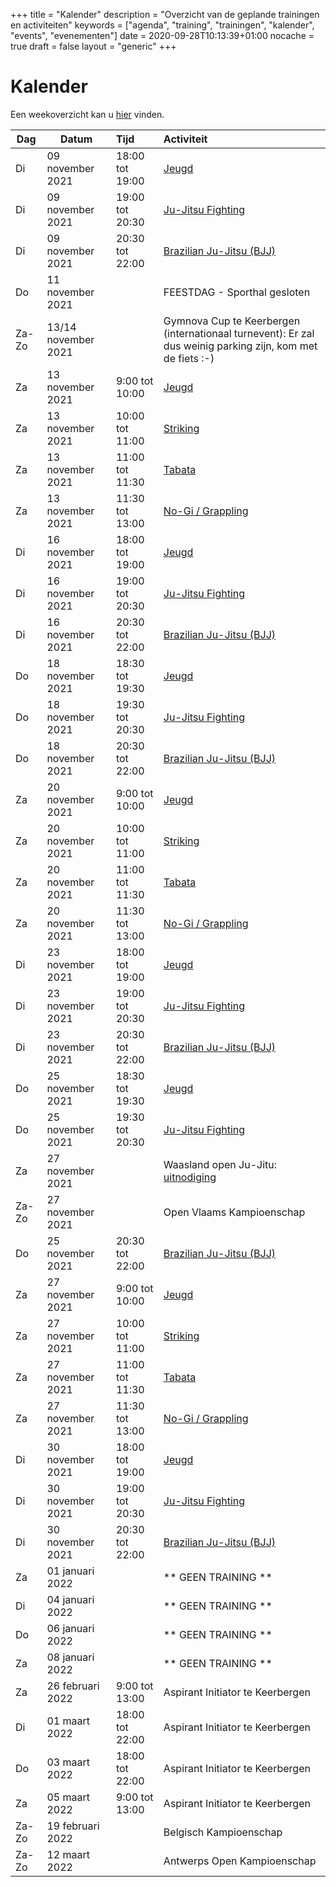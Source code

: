 +++
title = "Kalender"
description = "Overzicht van de geplande trainingen en activiteiten"
keywords = ["agenda", "training", "trainingen", "kalender", "events", "evenementen"]
date = 2020-09-28T10:13:39+01:00
nocache = true
draft = false
layout = "generic"
+++

# Kalender

Een weekoverzicht kan u [hier](/trainingen) vinden.
    
| Dag       |Datum                  |Tijd       | Activiteit                                                     |
| ----------|-----------------------|:----------|:---------------------------------------------------------------|
|Di         | 09 november 2021       |18:00 tot 19:00|[Jeugd](/jeugd)                                             |                        
|Di         | 09 november 2021       |19:00 tot 20:30|[Ju-Jitsu Fighting](/fighting)                              |                        
|Di         | 09 november 2021       |20:30 tot 22:00|[Brazilian Ju-Jitsu (BJJ)](/bjj)                            |                          
|Do         | 11 november 2021       |               | FEESTDAG - Sporthal gesloten|
|Za-Zo      | 13/14 november 2021      |               | Gymnova Cup te Keerbergen (internationaal turnevent): Er zal dus weinig parking zijn, kom met de fiets :-)                                  |
|Za         | 13 november 2021       |9:00  tot 10:00|[Jeugd](/jeugd)                                             |                           
|Za         | 13 november 2021       |10:00 tot 11:00|[Striking](/striking)                                       |             
|Za         | 13 november 2021       |11:00 tot 11:30|[Tabata](/tabata)                                           |                           
|Za         | 13 november 2021       |11:30 tot 13:00|[No-Gi / Grappling](/grappling)                             |
|Di         | 16 november 2021       |18:00 tot 19:00|[Jeugd](/jeugd)                                             |                        
|Di         | 16 november 2021       |19:00 tot 20:30|[Ju-Jitsu Fighting](/fighting)                              |                        
|Di         | 16 november 2021       |20:30 tot 22:00|[Brazilian Ju-Jitsu (BJJ)](/bjj)                            |                          
|Do         | 18 november 2021       |18:30 tot 19:30|[Jeugd](/jeugd)                                             |
|Do         | 18 november 2021       |19:30 tot 20:30|[Ju-Jitsu Fighting](/fighting)                              |                        
|Do         | 18 november 2021       |20:30 tot 22:00|[Brazilian Ju-Jitsu (BJJ)](/bjj)                            |
|Za         | 20 november 2021       |9:00  tot 10:00|[Jeugd](/jeugd)                                             |                           
|Za         | 20 november 2021       |10:00 tot 11:00|[Striking](/striking)                                       |             
|Za         | 20 november 2021       |11:00 tot 11:30|[Tabata](/tabata)                                           |                           
|Za         | 20 november 2021       |11:30 tot 13:00|[No-Gi / Grappling](/grappling)                             |
|Di         | 23 november 2021       |18:00 tot 19:00|[Jeugd](/jeugd)                                             |                        
|Di         | 23 november 2021       |19:00 tot 20:30|[Ju-Jitsu Fighting](/fighting)                              |                        
|Di         | 23 november 2021       |20:30 tot 22:00|[Brazilian Ju-Jitsu (BJJ)](/bjj)                            |                          
|Do         | 25 november 2021       |18:30 tot 19:30|[Jeugd](/jeugd)                                             |
|Do         | 25 november 2021       |19:30 tot 20:30|[Ju-Jitsu Fighting](/fighting)                              |                        
|Za         | 27 november 2021      |               | Waasland open Ju-Jitu: [uitnodiging](https://l.facebook.com/l.php?u=https%3A%2F%2Fdrive.google.com%2Ffile%2Fd%2F119AWprNwlq-MTZ9Q_xrtA5d9KJT-uT72%2Fview%3Fusp%3Dsharing%26fbclid%3DIwAR1sdfW74ZhT_oOMZjL4ehU0_9MK_a7OEWWO-CItMj52o0QV_gYf4ZPtyNY&h=AT3j5JyQSi4ws6Xw_2YbSGJMYnq1YNReJ14aH71DpInCkRx6mjUVjTXVIykB4tHzFcyM5N_AGnrvvyLWy6sJdPgmjbGx0xFZgOJZBOi3LjgR-lnZcw3ZY2FBgk6Sf5cSdknFfElcsw&__tn__=-UK-R&c[0]=AT0K5p5E_AUzdBRzqEB6hhr9byiwm2Z79RANqkREBIZnyE2QsWsQal9fOiS0d2ssrJhv_HF9Zcyjparep9CO1prs2JcjP4lkJXWORci200WK9rYIoW56Y9c8zXIxibuXOEknvrbi0VomOat_ukg4vyZKOTY)                             |
|Za-Zo      | 27 november 2021      |               | Open Vlaams Kampioenschap                                  |
|Do         | 25 november 2021       |20:30 tot 22:00|[Brazilian Ju-Jitsu (BJJ)](/bjj)                            |
|Za         | 27 november 2021       |9:00  tot 10:00|[Jeugd](/jeugd)                                             |                           
|Za         | 27 november 2021       |10:00 tot 11:00|[Striking](/striking)                                       |             
|Za         | 27 november 2021       |11:00 tot 11:30|[Tabata](/tabata)                                           |                           
|Za         | 27 november 2021       |11:30 tot 13:00|[No-Gi / Grappling](/grappling)                             |
|Di         | 30 november 2021       |18:00 tot 19:00|[Jeugd](/jeugd)                                             |                        
|Di         | 30 november 2021       |19:00 tot 20:30|[Ju-Jitsu Fighting](/fighting)                              |                        
|Di         | 30 november 2021       |20:30 tot 22:00|[Brazilian Ju-Jitsu (BJJ)](/bjj)                            |
|Za         | 01 januari 2022       |               | ** GEEN TRAINING **                                        |
|Di         | 04 januari 2022       |               | ** GEEN TRAINING **                                        |
|Do         | 06 januari 2022       |               | ** GEEN TRAINING **                                        |
|Za         | 08 januari 2022       |               | ** GEEN TRAINING **                                        |
|Za         | 26 februari 2022      |9:00 tot 13:00 | Aspirant Initiator te Keerbergen                           |
|Di         | 01 maart 2022         |18:00 tot 22:00| Aspirant Initiator te Keerbergen                           |
|Do         | 03 maart 2022         |18:00 tot 22:00| Aspirant Initiator te Keerbergen                           |
|Za         | 05 maart 2022         |9:00 tot 13:00 | Aspirant Initiator te Keerbergen                           |
|Za-Zo      | 19 februari 2022      |               | Belgisch Kampioenschap                                     |
|Za-Zo      | 12 maart 2022         |               | Antwerps Open Kampioenschap                                |